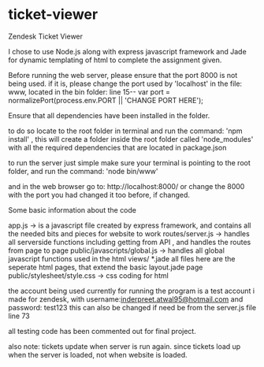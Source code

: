 # ticket-viewer
Zendesk Ticket Viewer 

I chose to use Node.js along with express javascript framework and Jade 
for dynamic templating of html to complete the assignment given. 

Before running the web server, please ensure that the port 8000 is not being used. 
if it is, please change the port used by 'localhost' in the file: www, located in the bin folder:
  line 15-- var port = normalizePort(process.env.PORT || 'CHANGE PORT HERE');

Ensure that all dependencies have been installed in the folder.

to do so locate to the root folder in terminal and run the command: 'npm install' , this will create a folder inside the root folder called 'node_modules' with all the required dependencies that are located in package.json


to run the server just simple make sure your terminal is pointing to the root folder, and run the command:
'node bin/www' 

and in the web browser go to:  http://localhost:8000/
or change the 8000 with the port you had changed it too before, if changed. 

Some basic information about the code

app.js -> is a javascript file created by express framework, and contains all the needed bits and pieces for website to work
routes/server.js -> handles all serverside functions including getting from API , and handles the routes from page to page
public/javascripts/global.js -> handles all global javascript functions used in the html
views/ *.jade  all files here are the seperate html pages, that extend the basic layout.jade page
public/stylesheet/style.css -> css coding for html


the account being used currently for running the program is a test account i made for zendesk, with username:inderpreet.atwal95@hotmail.com and password: test123
this can also be changed if need be from the server.js file line 73


all testing code has been commented out for final project.

also note: tickets update when server is run again. since tickets load up when the server is loaded, not when website is loaded. 
